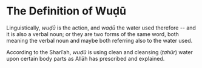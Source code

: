 
# The Definition of Wuḍū

Linguistically, _wuḍū_ is the action, and _waḍū_ the water used therefore -- and
it is also a verbal noun; or they are two forms of the same word, both meaning
the verbal noun and maybe both referring also to the water used.

According to the Sharīʿah, _wuḍū_ is using clean and cleansing (_ṭahūr_) water
upon certain body parts as Allāh has prescribed and explained.
